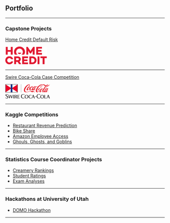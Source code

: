 ## Portfolio

---

### Capstone Projects

[Home Credit Default Risk](https://github.com/alexiacw11/HomeCreditDefaultRisk)

<img src="Home_Credit_logo.svg.png" width="26%"/>


---
[Swire Coca-Cola Case Competition](sample_page.md)

<img src="swire_logo.png" width="28%"/>

---

### Kaggle Competitions

- [Restaurant Revenue Prediction](https://github.com/alexiacw11/RestaurantRevenuePrediction)
- [Bike Share](https://github.com/alexiacw11/BikeShare)
- [Amazon Employee Access](https://github.com/alexiacw11/AmazonEmployeeAccess)
- [Ghouls, Ghosts, and Goblins](https://github.com/alexiacw11/Ghouls-Goblins-and-Ghosts)

---

### Statistics Course Coordinator Projects

- [Creamery Rankings](https://github.com/alexiacw11/CreameryRankings)
- [Student Ratings](https://github.com/alexiacw11/StudentRatings)
- [Exam Analyses](https://github.com/alexiacw11/ExamAnalyses)

---

### Hackathons at University of Utah
- [DOMO Hackathon](https://github.com/alexiacw11/DOMOHackathon)

---

